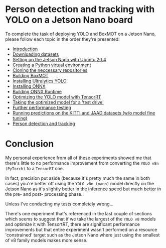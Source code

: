 # Person detection and tracking with YOLO on a Jetson Nano board

To complete the task of deploying YOLO and BoxMOT on a Jetson Nano, please follow each topic
in the order they're presented:

- [Introduction](INTRO.md)
- [Downloading datasets](DATASETS.md)
- [Setting up the Jetson Nano with Ubuntu 20.4](JETSON.md)
- [Creating a Python virtual environment](VENV.md)
- [Cloning the neccessary repositories](REPOS.md)
- [Building BoxMOT](BOXMOT.md)
- [Installing Ultralytics YOLO](ULTRALYTICS.md)
- [Installing ONNX](ONNX.md)
- [Building ONNX Runtime](ONNXRUNTIME.md)
- [Optimizing the YOLO model with TensorRT](OPTIMIZE.md)
- [Taking the optimized model for a 'test drive'](PREDICTIONS.md)
- [Further performance testing](PTEST.md)
- [Running predictions on the KITTI and JAAD datasets (w/o model fine tuning)](FPTEST.md)
- [Person detection and tracking](DETECTNTRACK.md)

# Conclusion

My personal experience from all of these experiments showed me that there's little to no
performance improvement from converting the `YOLO v8n (PyTorch)` to a `TensorRT` one.

In fact, precision put aside (because it's pretty much the same in both cases) you're better
off using the `YOLO v8n (nano)` model directly on the Jetson Nano as it's slightly better
in the inference speed but much better in the pre- and post- processing phase.

Unless I've conducting my tests completely wrong...

There's one experiment that's referenced in the last couple of sections which seems to
suggest that if we take the largest of the `YOLO v8` models and optimize it with TensortRT,
there are significant performance improvements but that entire experiment wasn't performed
on a resource 'constrained' target such as the Jetson Nano where just using the smallest
of v8 family models makes more sense.
